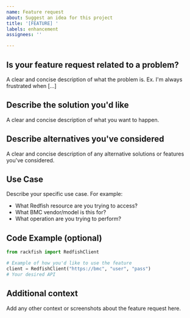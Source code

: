```yaml
---
name: Feature request
about: Suggest an idea for this project
title: '[FEATURE] '
labels: enhancement
assignees: ''

---
```


## Is your feature request related to a problem?
A clear and concise description of what the problem is. Ex. I'm always frustrated when [...]

## Describe the solution you'd like
A clear and concise description of what you want to happen.

## Describe alternatives you've considered
A clear and concise description of any alternative solutions or features you've considered.

## Use Case
Describe your specific use case. For example:
- What Redfish resource are you trying to access?
- What BMC vendor/model is this for?
- What operation are you trying to perform?

## Code Example (optional)
```python
from rackfish import RedfishClient

# Example of how you'd like to use the feature
client = RedfishClient("https://bmc", "user", "pass")
# Your desired API
```

## Additional context
Add any other context or screenshots about the feature request here.
